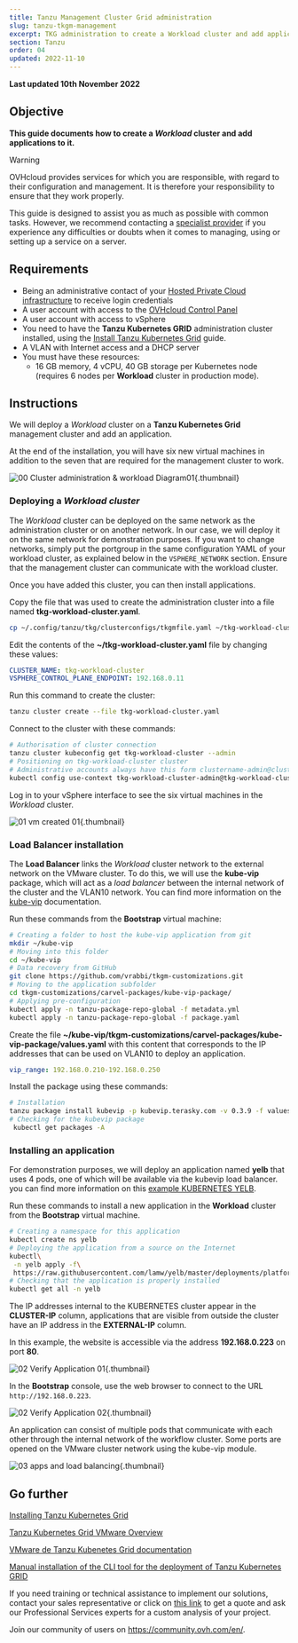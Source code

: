 ```yaml
---
title: Tanzu Management Cluster Grid administration
slug: tanzu-tkgm-management
excerpt: TKG administration to create a Workload cluster and add applications to this cluster
section: Tanzu
order: 04
updated: 2022-11-10
---
```


**Last updated 10th November 2022**

## Objective

**This guide documents how to create a *Workload* cluster and add applications to it.**

> [!warning]
> OVHcloud provides services for which you are responsible, with regard to their configuration and management. It is therefore your responsibility to ensure that they work properly.
>
> This guide is designed to assist you as much as possible with common tasks. However, we recommend contacting a [specialist provider](https://partner.ovhcloud.com/en-gb/) if you experience any difficulties or doubts when it comes to managing, using or setting up a service on a server.
>

## Requirements

- Being an administrative contact of your [Hosted Private Cloud infrastructure](https://www.ovhcloud.com/en/enterprise/products/hosted-private-cloud/) to receive login credentials
- A user account with access to the [OVHcloud Control Panel](https://ca.ovh.com/auth/?action=gotomanager&from=https://www.ovh.com/world/&ovhSubsidiary=we)
- A user account with access to vSphere
- You need to have the **Tanzu Kubernetes GRID** administration cluster installed, using the [Install Tanzu Kubernetes Grid](https://docs.ovh.com/us/en/private-cloud/tanzu-tkgm-installation) guide.
- A VLAN with Internet access and a DHCP server
- You must have these resources:
    - 16 GB memory, 4 vCPU, 40 GB storage per Kubernetes node (requires 6 nodes per **Workload** cluster in production mode).

## Instructions

We will deploy a *Workload* cluster on a **Tanzu Kubernetes Grid** management cluster and add an application.

At the end of the installation, you will have six new virtual machines in addition to the seven that are required for the management cluster to work. 

![00 Cluster administration & workload Diagram01](images/00-tkc-mc-wc01.png){.thumbnail}

### Deploying a *Workload cluster*

The *Workload* cluster can be deployed on the same network as the administration cluster or on another network. In our case, we will deploy it on the same network for demonstration purposes. If you want to change networks, simply put the portgroup in the same configuration YAML of your workload cluster, as explained below in the `VSPHERE_NETWORK` section. Ensure that the management cluster can communicate with the workload cluster.

Once you have added this cluster, you can then install applications. 

Copy the file that was used to create the administration cluster into a file named **tkg-workload-cluster.yaml**.

```bash
cp ~/.config/tanzu/tkg/clusterconfigs/tkgmfile.yaml ~/tkg-workload-cluster.yaml
```

Edit the contents of the **~/tkg-workload-cluster.yaml** file by changing these values:

```yaml
CLUSTER_NAME: tkg-workload-cluster
VSPHERE_CONTROL_PLANE_ENDPOINT: 192.168.0.11
```

Run this command to create the cluster:

```bash
tanzu cluster create --file tkg-workload-cluster.yaml
```

Connect to the cluster with these commands:

```bash
# Authorisation of cluster connection
tanzu cluster kubeconfig get tkg-workload-cluster --admin
# Positioning on tkg-workload-cluster cluster
# Administrative accounts always have this form clustername-admin@clustername
kubectl config use-context tkg-workload-cluster-admin@tkg-workload-cluster
```

Log in to your vSphere interface to see the six virtual machines in the *Workload* cluster.

![01 vm created 01](images/01-vm-created-after-cwl-deployment01.png){.thumbnail}

### Load Balancer installation

The **Load Balancer** links the *Workload* cluster network to the external network on the VMware cluster. To do this, we will use the **kube-vip** package, which will act as a *load balancer* between the internal network of the cluster and the VLAN10 network. You can find more information on the [kube-vip](https://kube-vip.io/) documentation.

Run these commands from the **Bootstrap** virtual machine:

```bash
# Creating a folder to host the kube-vip application from git
mkdir ~/kube-vip
# Moving into this folder
cd ~/kube-vip
# Data recovery from GitHub
git clone https://github.com/vrabbi/tkgm-customizations.git
# Moving to the application subfolder
cd tkgm-customizations/carvel-packages/kube-vip-package/
# Applying pre-configuration
kubectl apply -n tanzu-package-repo-global -f metadata.yml
kubectl apply -n tanzu-package-repo-global -f package.yaml
```

Create the file **~/kube-vip/tkgm-customizations/carvel-packages/kube-vip-package/values.yaml** with this content that corresponds to the IP addresses that can be used on VLAN10 to deploy an application.

```yaml
vip_range: 192.168.0.210-192.168.0.250
```

Install the package using these commands:

```bash
# Installation
tanzu package install kubevip -p kubevip.terasky.com -v 0.3.9 -f values.yaml
# Checking for the kubevip package
 kubectl get packages -A
```

### Installing an application

For demonstration purposes, we will deploy an application named **yelb** that uses 4 pods, one of which will be available via the kubevip load balancer. you can find more information on this [example KUBERNETES YELB](https://github.com/mreferre/yelb).

Run these commands to install a new application in the **Workload** cluster from the **Bootstrap** virtual machine.

```bash
# Creating a namespace for this application
kubectl create ns yelb
# Deploying the application from a source on the Internet
kubectl\
 -n yelb apply -f\
 https://raw.githubusercontent.com/lamw/yelb/master/deployments/platformdeployment/Kubernetes/yaml/yelb-k8s-loadbalancer.yaml
# Checking that the application is properly installed
kubectl get all -n yelb
```

The IP addresses internal to the KUBERNETES cluster appear in the **CLUSTER-IP** column, applications that are visible from outside the cluster have an IP address in the **EXTERNAL-IP** column.

In this example, the website is accessible via the address **192.168.0.223** on port **80**.

![02 Verify Application 01](images/02-verify-application-01.png){.thumbnail}

In the **Bootstrap** console, use the web browser to connect to the URL `http://192.168.0.223`.

![02 Verify Application 02](images/02-verify-application-02.png){.thumbnail}

An application can consist of multiple pods that communicate with each other through the internal network of the workflow cluster. Some ports are opened on the VMware cluster network using the kube-vip module.

![03 apps and load balancing](images/03-internetworkcommunication01.png){.thumbnail}

## Go further

[Installing Tanzu Kubernetes Grid](https://docs.ovh.com/us/en/private-cloud/tanzu-tkgm-installation)

[Tanzu Kubernetes Grid VMware Overview](https://tanzu.vmware.com/kubernetes-grid)

[VMware de Tanzu Kubenetes Grid documentation](https://docs.vmware.com/en/VMware-Tanzu-Kubernetes-Grid/index.html)

[Manual installation of the CLI tool for the deployment of Tanzu Kubernetes GRID](https://docs.vmware.com/en/VMware-Tanzu-Kubernetes-Grid/1.5/vmware-tanzu-kubernetes-grid-15/GUID-install-cli.html)

If you need training or technical assistance to implement our solutions, contact your sales representative or click on [this link](https://www.ovhcloud.com/en/professional-services/) to get a quote and ask our Professional Services experts for a custom analysis of your project.

Join our community of users on <https://community.ovh.com/en/>.

